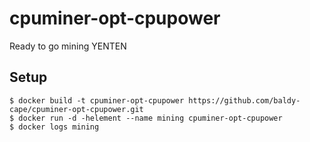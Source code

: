 # cpuminer-opt-cpupower
Ready to go mining YENTEN

## Setup 
    $ docker build -t cpuminer-opt-cpupower https://github.com/baldy-cape/cpuminer-opt-cpupower.git
    $ docker run -d -helement --name mining cpuminer-opt-cpupower
    $ docker logs mining

